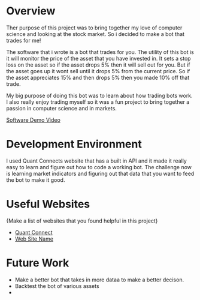 # Overview

Ther purpose of this project was to bring together my love of computer science and looking at the stock market. So i decided to make a bot that trades for me! 

The software that i wrote is a bot that trades for you. The utility of this bot is it will monitor the price of the asset that you have invested in. It sets a stop loss on the asset so if the asset drops 5% then it will sell out for you. But if the asset goes up it wont sell until it drops 5% from the current price. 
So if the asset appreciates 15% and then drops 5% then you made 10% off that trade. 

My big purpose of doing this bot was to learn about how trading bots work. I also really enjoy trading myself so it was a fun project to bring together a passion in computer science and in markets. 

[Software Demo Video](http://youtube.link.goes.here)

# Development Environment

I used Quant Connects website that has a built in API and it made it really easy to learn and figure out how to code a working bot. The challenge now is learning market indicators and figuring out that data that you want to feed the bot to make it good.

# Useful Websites

{Make a list of websites that you found helpful in this project}
* [Quant Connect ](https://www.quantconnect.com/)
* [Web Site Name](http://url.link.goes.here)

# Future Work

* Make a better bot that takes in more dataa to make a better decison.
* Backtest the bot of various assets 
* 